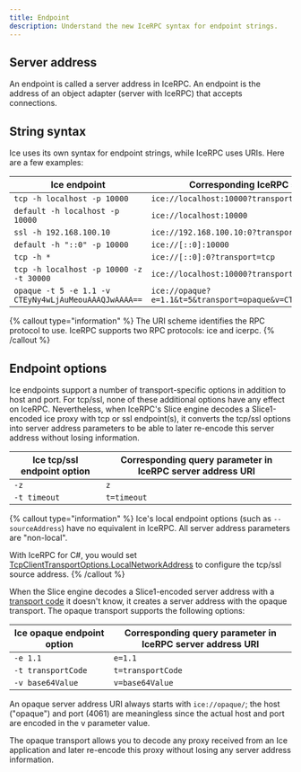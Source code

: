 ```yaml
---
title: Endpoint
description: Understand the new IceRPC syntax for endpoint strings.
---
```


## Server address

An endpoint is called a server address in IceRPC. An endpoint is the address of an object adapter (server with IceRPC)
that accepts connections.

## String syntax

Ice uses its own syntax for endpoint strings, while IceRPC uses URIs. Here are a few examples:

| Ice endpoint                            | Corresponding IceRPC server address URI           |
|-----------------------------------------|---------------------------------------------------|
| `tcp -h localhost -p 10000`             | `ice://localhost:10000?transport=tcp`             |
| `default -h localhost -p 10000`         | `ice://localhost:10000`                           |
| `ssl -h 192.168.100.10`                 | `ice://192.168.100.10:0?transport=ssl`            |
| `default -h "::0" -p 10000`             | `ice://[::0]:10000`                               |
| `tcp -h *`                              | `ice://[::0]:0?transport=tcp`                     |
| `tcp -h localhost -p 10000 -z -t 30000` | `ice://localhost:10000?transport=tcp&z&t=30000`   |
| `opaque -t 5 -e 1.1 -v CTEyNy4wLjAuMeouAAAQJwAAAA==`| `ice://opaque?e=1.1&t=5&transport=opaque&v=CTEyNy4wLjAuMeouAAAQJwAAAA==` |

{% callout type="information" %}
The URI scheme identifies the RPC protocol to use. IceRPC supports two RPC protocols: ice and icerpc.
{% /callout %}

## Endpoint options

Ice endpoints support a number of transport-specific options in addition to host and port. For tcp/ssl, none of these
additional options have any effect on IceRPC. Nevertheless, when IceRPC's Slice engine decodes a Slice1-encoded ice
proxy with tcp or ssl endpoint(s), it converts the tcp/ssl options into server address parameters to be able to later
re-encode this server address without losing information.

| Ice tcp/ssl endpoint option | Corresponding query parameter in IceRPC server address URI |
|-----------------------------|------------------------------------------------------------|
| `-z`                        | `z`                                                        |
| `-t timeout`                | `t=timeout`                                                |

{% callout type="information" %}
Ice's local endpoint options (such as `--sourceAddress`) have no equivalent in IceRPC. All server address parameters are
"non-local".

With IceRPC for C#, you would set [TcpClientTransportOptions.LocalNetworkAddress]() to configure the tcp/ssl source
address.
{% /callout %}

When the Slice engine decodes a Slice1-encoded server address with a
[transport code](../../slice/encoding/constructed-types?encoding=Slice1#proxy) it doesn't know, it creates a server
address with the opaque transport. The opaque transport supports the following options:

| Ice opaque endpoint option  | Corresponding query parameter in IceRPC server address URI |
|-----------------------------|------------------------------------------------------------|
| `-e 1.1`                    | `e=1.1`                                                    |
| `-t transportCode`          | `t=transportCode`                                          |
| `-v base64Value`            | `v=base64Value`                                            |

An opaque server address URI always starts with `ice://opaque/`; the host ("opaque") and port (4061) are meaningless
since the actual host and port are encoded in the v parameter value.

The opaque transport allows you to decode any proxy received from an Ice application and later re-encode this proxy
without losing any server address information.
